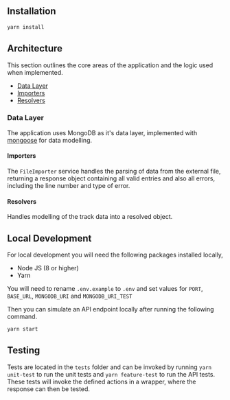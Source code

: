 
## Installation

```bash
yarn install
```

## Architecture 

This section outlines the core areas of the application and the logic used when implemented.

- [Data Layer](#data-layer)
- [Importers](#importers)
- [Resolvers](#resolvers)

### Data Layer
The application uses MongoDB as it's data layer, implemented with [mongoose](https://mongoosejs.com/) for data modelling.

#### Importers

The `FileImporter` service handles the parsing of data from the external file, returning a response object containing all valid entries and also all errors, including the line number and type of error.

#### Resolvers

Handles modelling of the track data into a resolved object.

## Local Development

For local development you will need the following packages installed locally,

- Node JS (8 or higher)
- Yarn

You will need to rename `.env.example` to `.env` and set values for `PORT`, `BASE_URL`, `MONGODB_URI` and `MONGODB_URI_TEST`

Then you can simulate an API endpoint locally after running 
the following command.

```bash
yarn start
```

## Testing

Tests are located in the `tests` folder and can be invoked by running `yarn unit-test` to run the unit tests and `yarn feature-test` to run the API tests. These tests will invoke the defined 
actions in a wrapper, where the response can then be tested.
